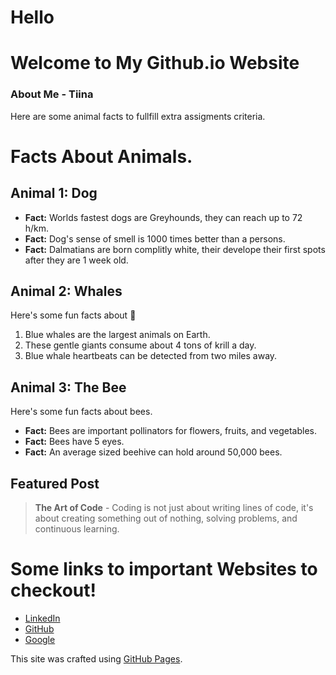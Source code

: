 
# Hello

# Welcome to My Github.io Website

### About Me - Tiina
Here are some animal facts to fullfill extra assigments criteria.


# Facts About Animals.

## Animal 1: Dog

- **Fact:** Worlds fastest dogs are Greyhounds, they can reach up to 72 h/km.
- **Fact:** Dog's sense of smell is 1000 times better than a persons.
- **Fact:** Dalmatians are born complitly white, their develope their first spots after they are 1 week old.

## Animal 2: Whales
Here's some fun facts about :whale:
1. Blue whales are the largest animals on Earth.
2. These gentle giants consume about 4 tons of krill a day.
3. Blue whale heartbeats can be detected from two miles away.

## Animal 3: The Bee
Here's some fun facts about bees.

- **Fact:** Bees are important pollinators for flowers, fruits, and vegetables.
- **Fact:** Bees have 5 eyes.
- **Fact:** An average sized beehive can hold around 50,000 bees.




## Featured Post
> **The Art of Code** - Coding is not just about writing lines of code, it's about creating something out of nothing, solving problems, and continuous learning.

# Some links to important Websites to checkout!


- [LinkedIn](https://www.linkedin.com)
- [GitHub](https://github.com)
- [Google](https://google.com)

This site was crafted using [GitHub Pages](https://pages.github.com/).

